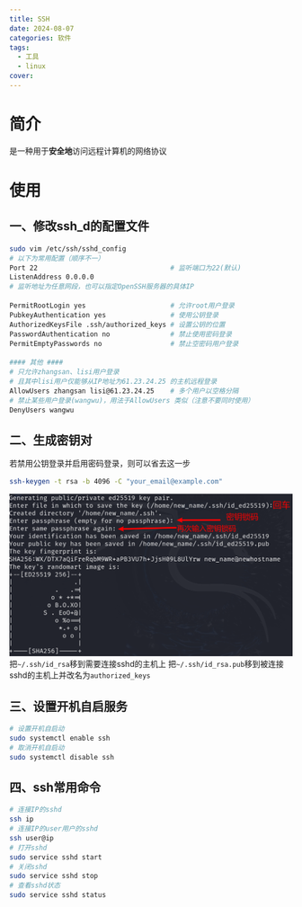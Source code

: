 ```yaml
---
title: SSH
date: 2024-08-07
categories: 软件
tags:
  - 工具
  - linux
cover:
---
```

# 简介
是一种用于**安全地**访问远程计算机的网络协议

# 使用

## 一、修改ssh_d的配置文件
```bash
sudo vim /etc/ssh/sshd_config
# 以下为常用配置（顺序不一）
Port 22 								# 监听端口为22(默认)
ListenAddress 0.0.0.0 					
# 监听地址为任意网段，也可以指定OpenSSH服务器的具体IP

PermitRootLogin yes 					# 允许root用户登录
PubkeyAuthentication yes                # 使用公钥登录
AuthorizedKeysFile .ssh/authorized_keys # 设置公钥的位置
PasswordAuthentication no               # 禁止使用密码登录
PermitEmptyPasswords no 				# 禁止空密码用户登录

#### 其他 ####
# 只允许zhangsan、lisi用户登录
# 且其中lisi用户仅能够从IP地址为61.23.24.25 的主机远程登录
AllowUsers zhangsan lisi@61.23.24.25 	# 多个用户以空格分隔
# 禁止某些用户登录(wangwu)，用法于AllowUsers 类似（注意不要同时使用）
DenyUsers wangwu
```
## 二、生成密钥对
若禁用公钥登录并启用密码登录，则可以省去这一步
```bash
ssh-keygen -t rsa -b 4096 -C "your_email@example.com"
```
![](img/note/system/linux/kali/ssh-keygen.png)
把`~/.ssh/id_rsa`移到需要连接sshd的主机上
把`~/.ssh/id_rsa.pub`移到被连接sshd的主机上并改名为`authorized_keys`
## 三、设置开机自启服务
```bash
# 设置开机自启动
sudo systemctl enable ssh
# 取消开机自启动
sudo systemctl disable ssh
```
## 四、ssh常用命令
```bash
# 连接IP的sshd
ssh ip
# 连接IP的user用户的sshd
ssh user@ip
# 打开sshd
sudo service sshd start
# 关闭sshd
sudo service sshd stop
# 查看sshd状态
sudo service sshd status
```

